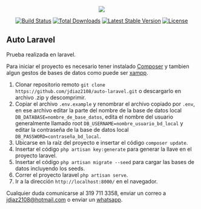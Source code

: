 <p align="center"><img src="https://laravel.com/assets/img/components/logo-laravel.svg"></p>

<p align="center">
<a href="https://travis-ci.org/laravel/framework"><img src="https://travis-ci.org/laravel/framework.svg" alt="Build Status"></a>
<a href="https://packagist.org/packages/laravel/framework"><img src="https://poser.pugx.org/laravel/framework/d/total.svg" alt="Total Downloads"></a>
<a href="https://packagist.org/packages/laravel/framework"><img src="https://poser.pugx.org/laravel/framework/v/stable.svg" alt="Latest Stable Version"></a>
<a href="https://packagist.org/packages/laravel/framework"><img src="https://poser.pugx.org/laravel/framework/license.svg" alt="License"></a>
</p>

## Auto Laravel

Prueba realizada en laravel.

Para iniciar el proyecto es necesario tener instalado [Composer](https://getcomposer.org/download/) y tambien algun gestos de bases de datos como puede ser [xampp](https://www.apachefriends.org/es/index.html).

1. Clonar repositorio remoto `git clone https://github.com/jdiaz2108/auto-laravel.git` o descargarlo en archivo .zip y descomprimir.
2. Copiar el archivo `.env.example` y renombrar el archivo copiado por `.env`, en ese archivo editar la parte del nombre de la base de datos local `DB_DATABASE=nombre_de_base_datos`, edita el nombre del usuario generalmente llamado root `DB_USERNAME=nombre_usuario_bd_local` y editar la contraseña de la base de datos local `DB_PASSWORD=contraseña_bd_local`.
3. Ubicarse en la raíz del proyecto e insertar el código `composer update`.
5. Insertar el código `php artisan key:generate` para generar la llave en el proyecto laravel.
6. Insertar el código `php artisan migrate --seed` para cargar las bases de datos incluyendo los seeds.
7. Correr el proyecto laravel `php artisan serve`.
8. Ir a la dirección  `http://localhost:8000/` en el navegador.

Cualquier duda comunicarse al 319 711 3358, enviar un correo a jdiaz2108@hotmail.com o enviar un [whatsapp](https://api.whatsapp.com/send?phone=573197113358).

